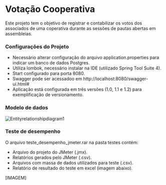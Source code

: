 # Votação Cooperativa #

Este projeto tem o objetivo de registrar e contabilizar os votos dos associados de uma coperativa durante as sessões de pautas abertas em assembleias.

### Configurações do Projeto ###

* Necessário alterar configuração do arquivo application.properties para indicar um banco de dados Postgres.
* Utiliza lombok, necessário instalar na IDE (utilizado Spring Tool Suite 4).
* Start configurado para porta 8080.
* Swagger pode ser acessadoo em http://localhost:8080/swagger-ui.html#
* Aplicação está configurada em três versões (1.0, 1.1 e 1.2) para exemplificação de versionamento.

### Modelo de dados ###

![Entityrelationshipdiagram1](https://user-images.githubusercontent.com/42699918/111929313-c59b1500-8a94-11eb-9f2b-a99ec3e73e7f.png)

### Teste de desempenho ###

O arquivo teste_desempenho_jmeter.rar na pasta testes contém:

* Arquivo do projeto do JMeter (.jmx).
* Relatórios gerados pelo JMeter (.csv).
* Arquivos com massa de dados utilizados para teste (.csv).
* Relatório de resultado do teste em excel (imagem abaixo).

[IMAGEM]